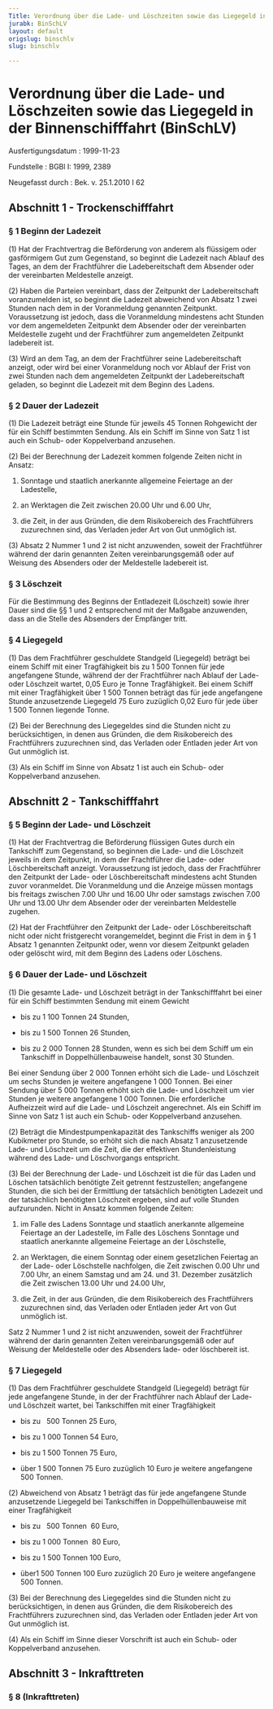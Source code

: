 ```yaml
---
Title: Verordnung über die Lade- und Löschzeiten sowie das Liegegeld in der Binnenschifffahrt
jurabk: BinSchLV
layout: default
origslug: binschlv
slug: binschlv

---
```


# Verordnung über die Lade- und Löschzeiten sowie das Liegegeld in der Binnenschifffahrt (BinSchLV)

Ausfertigungsdatum
:   1999-11-23

Fundstelle
:   BGBl I: 1999, 2389

Neugefasst durch
:   Bek. v. 25.1.2010 I 62



## Abschnitt 1 - Trockenschifffahrt



### § 1 Beginn der Ladezeit

(1) Hat der Frachtvertrag die Beförderung von anderem als flüssigem oder gasförmigem Gut zum Gegenstand, so beginnt die Ladezeit nach Ablauf des Tages, an dem der Frachtführer die Ladebereitschaft dem Absender oder der vereinbarten Meldestelle anzeigt.

(2) Haben die Parteien vereinbart, dass der Zeitpunkt der Ladebereitschaft voranzumelden ist, so beginnt die Ladezeit abweichend von Absatz 1 zwei Stunden nach dem in der Voranmeldung genannten Zeitpunkt. Voraussetzung ist jedoch, dass die Voranmeldung mindestens acht Stunden vor dem angemeldeten Zeitpunkt dem Absender oder der vereinbarten Meldestelle zugeht und der Frachtführer zum angemeldeten Zeitpunkt ladebereit ist.

(3) Wird an dem Tag, an dem der Frachtführer seine Ladebereitschaft anzeigt, oder wird bei einer Voranmeldung noch vor Ablauf der Frist von zwei Stunden nach dem angemeldeten Zeitpunkt der Ladebereitschaft geladen, so beginnt die Ladezeit mit dem Beginn des Ladens.


### § 2 Dauer der Ladezeit

(1) Die Ladezeit beträgt eine Stunde für jeweils 45 Tonnen Rohgewicht der für ein Schiff bestimmten Sendung. Als ein Schiff im Sinne von Satz 1 ist auch ein Schub- oder Koppelverband anzusehen.

(2) Bei der Berechnung der Ladezeit kommen folgende Zeiten nicht in Ansatz:

1.  Sonntage und staatlich anerkannte allgemeine Feiertage an der Ladestelle,


2.  an Werktagen die Zeit zwischen 20.00 Uhr und 6.00 Uhr,


3.  die Zeit, in der aus Gründen, die dem Risikobereich des Frachtführers zuzurechnen sind, das Verladen jeder Art von Gut unmöglich ist.




(3) Absatz 2 Nummer 1 und 2 ist nicht anzuwenden, soweit der Frachtführer während der darin genannten Zeiten vereinbarungsgemäß oder auf Weisung des Absenders oder der Meldestelle ladebereit ist.


### § 3 Löschzeit

Für die Bestimmung des Beginns der Entladezeit (Löschzeit) sowie ihrer Dauer sind die §§ 1 und 2 entsprechend mit der Maßgabe anzuwenden, dass an die Stelle des Absenders der Empfänger tritt.


### § 4 Liegegeld

(1) Das dem Frachtführer geschuldete Standgeld (Liegegeld) beträgt bei einem Schiff mit einer Tragfähigkeit bis zu 1 500 Tonnen für jede angefangene Stunde, während der der Frachtführer nach Ablauf der Lade- oder Löschzeit wartet, 0,05 Euro je Tonne Tragfähigkeit. Bei einem Schiff mit einer Tragfähigkeit über 1 500 Tonnen beträgt das für jede angefangene Stunde anzusetzende Liegegeld 75 Euro zuzüglich 0,02 Euro für jede über 1 500 Tonnen liegende Tonne.

(2) Bei der Berechnung des Liegegeldes sind die Stunden nicht zu berücksichtigen, in denen aus Gründen, die dem Risikobereich des Frachtführers zuzurechnen sind, das Verladen oder Entladen jeder Art von Gut unmöglich ist.

(3) Als ein Schiff im Sinne von Absatz 1 ist auch ein Schub- oder Koppelverband anzusehen.


## Abschnitt 2 - Tankschifffahrt



### § 5 Beginn der Lade- und Löschzeit

(1) Hat der Frachtvertrag die Beförderung flüssigen Gutes durch ein Tankschiff zum Gegenstand, so beginnen die Lade- und die Löschzeit jeweils in dem Zeitpunkt, in dem der Frachtführer die Lade- oder Löschbereitschaft anzeigt. Voraussetzung ist jedoch, dass der Frachtführer den Zeitpunkt der Lade- oder Löschbereitschaft mindestens acht Stunden zuvor voranmeldet. Die Voranmeldung und die Anzeige müssen montags bis freitags zwischen 7.00 Uhr und 16.00 Uhr oder samstags zwischen 7.00 Uhr und 13.00 Uhr dem Absender oder der vereinbarten Meldestelle zugehen.

(2) Hat der Frachtführer den Zeitpunkt der Lade- oder Löschbereitschaft nicht oder nicht fristgerecht vorangemeldet, beginnt die Frist in dem in § 1 Absatz 1 genannten Zeitpunkt oder, wenn vor diesem Zeitpunkt geladen oder gelöscht wird, mit dem Beginn des Ladens oder Löschens.


### § 6 Dauer der Lade- und Löschzeit

(1) Die gesamte Lade- und Löschzeit beträgt in der Tankschifffahrt bei einer für ein Schiff bestimmten Sendung mit einem Gewicht

*   bis zu 1 100 Tonnen 24 Stunden,


*   bis zu 1 500 Tonnen 26 Stunden,


*   bis zu 2 000 Tonnen 28 Stunden, wenn es sich bei dem Schiff um ein Tankschiff in Doppelhüllenbauweise handelt, sonst 30 Stunden.



Bei einer Sendung über 2 000 Tonnen erhöht sich die Lade- und Löschzeit um sechs Stunden je weitere angefangene 1 000 Tonnen. Bei einer Sendung über 5 000 Tonnen erhöht sich die Lade- und Löschzeit um vier Stunden je weitere angefangene 1 000 Tonnen. Die erforderliche Aufheizzeit wird auf die Lade- und Löschzeit angerechnet. Als ein Schiff im Sinne von Satz 1 ist auch ein Schub- oder Koppelverband anzusehen.

(2) Beträgt die Mindestpumpenkapazität des Tankschiffs weniger als 200 Kubikmeter pro Stunde, so erhöht sich die nach Absatz 1 anzusetzende Lade- und Löschzeit um die Zeit, die der effektiven Stundenleistung während des Lade- und Löschvorgangs entspricht.

(3) Bei der Berechnung der Lade- und Löschzeit ist die für das Laden und Löschen tatsächlich benötigte Zeit getrennt festzustellen; angefangene Stunden, die sich bei der Ermittlung der tatsächlich benötigten Ladezeit und der tatsächlich benötigten Löschzeit ergeben, sind auf volle Stunden aufzurunden. Nicht in Ansatz kommen folgende Zeiten:

1.  im Falle des Ladens Sonntage und staatlich anerkannte allgemeine Feiertage an der Ladestelle, im Falle des Löschens Sonntage und staatlich anerkannte allgemeine Feiertage an der Löschstelle,


2.  an Werktagen, die einem Sonntag oder einem gesetzlichen Feiertag an der Lade- oder Löschstelle nachfolgen, die Zeit zwischen 0.00 Uhr und 7.00 Uhr, an einem Samstag und am 24. und 31. Dezember zusätzlich die Zeit zwischen 13.00 Uhr und 24.00 Uhr,


3.  die Zeit, in der aus Gründen, die dem Risikobereich des Frachtführers zuzurechnen sind, das Verladen oder Entladen jeder Art von Gut unmöglich ist.



Satz 2 Nummer 1 und 2 ist nicht anzuwenden, soweit der Frachtführer während der darin genannten Zeiten vereinbarungsgemäß oder auf Weisung der Meldestelle oder des Absenders lade- oder löschbereit ist.


### § 7 Liegegeld

(1) Das dem Frachtführer geschuldete Standgeld (Liegegeld) beträgt für jede angefangene Stunde, in der der Frachtführer nach Ablauf der Lade- und Löschzeit wartet, bei Tankschiffen mit einer Tragfähigkeit

*   bis zu   500 Tonnen 25 Euro,


*   bis zu 1 000 Tonnen 54 Euro,


*   bis zu 1 500 Tonnen 75 Euro,


*   über 1 500 Tonnen 75 Euro zuzüglich 10 Euro je weitere angefangene 500 Tonnen.




(2) Abweichend von Absatz 1 beträgt das für jede angefangene Stunde anzusetzende Liegegeld bei Tankschiffen in Doppelhüllenbauweise mit einer Tragfähigkeit

*   bis zu   500 Tonnen  60 Euro,


*   bis zu 1 000 Tonnen  80 Euro,


*   bis zu 1 500 Tonnen 100 Euro,


*   über1 500 Tonnen 100 Euro zuzüglich 20 Euro je weitere angefangene 500 Tonnen.




(3) Bei der Berechnung des Liegegeldes sind die Stunden nicht zu berücksichtigen, in denen aus Gründen, die dem Risikobereich des Frachtführers zuzurechnen sind, das Verladen oder Entladen jeder Art von Gut unmöglich ist.

(4) Als ein Schiff im Sinne dieser Vorschrift ist auch ein Schub- oder Koppelverband anzusehen.


## Abschnitt 3 - Inkrafttreten



### § 8 (Inkrafttreten)


